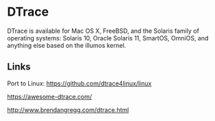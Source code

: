
# DTrace

DTrace is available for Mac OS X, FreeBSD, and the Solaris family of operating systems: Solaris 10, Oracle Solaris 11, SmartOS, OmniOS, and anything else based on the illumos kernel.

## Links
Port to Linux: https://github.com/dtrace4linux/linux

https://awesome-dtrace.com/

http://www.brendangregg.com/dtrace.html
